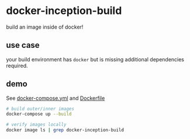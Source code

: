 # docker-inception-build

build an image inside of docker!

## use case

your build environment has `docker` but is missing additional dependencies required.

## demo

See [docker-compose.yml](./docker-compose.yml) and [Dockerfile](./Dockerfile)

``` sh
# build outer/inner images
docker-compose up --build
```

``` sh
# verify images locally
docker image ls | grep docker-inception-build
```
